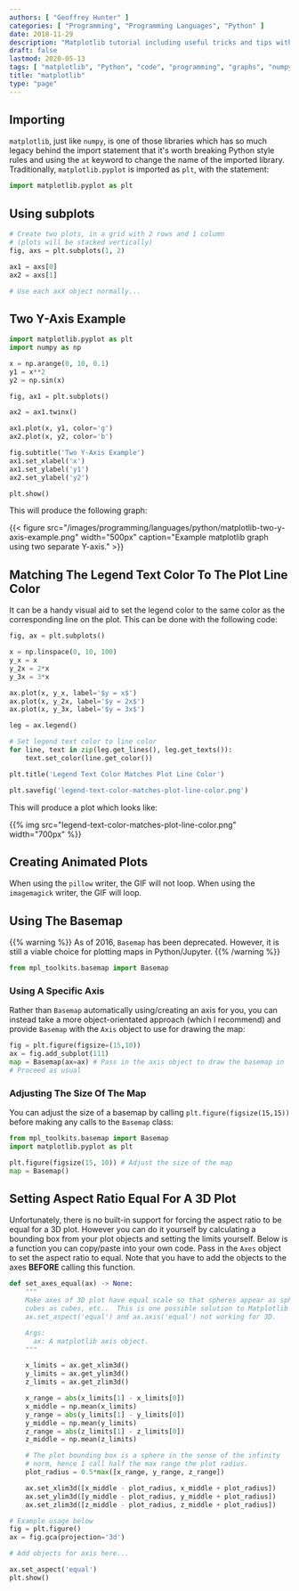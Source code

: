 ```yaml
---
authors: [ "Geoffrey Hunter" ]
categories: [ "Programming", "Programming Languages", "Python" ]
date: 2018-11-29
description: "Matplotlib tutorial including useful tricks and tips with code examples."
draft: false
lastmod: 2020-05-13
tags: [ "matplotlib", "Python", "code", "programming", "graphs", "numpy", "pyplot", "pie charts", "charts", "Basemap", "plotting", "aspect ratio" ]
title: "matplotlib"
type: "page"
---
```


## Importing

`matplotlib`, just like `numpy`, is one of those libraries which has so much legacy behind the import statement that it's worth breaking Python style rules and using the `at` keyword to change the name of the imported library. Traditionally, `matplotlib.pyplot` is imported as `plt`, with the statement:

```py
import matplotlib.pyplot as plt
```

## Using subplots

```py
# Create two plots, in a grid with 2 rows and 1 column
# (plots will be stacked vertically)
fig, axs = plt.subplots(1, 2)

ax1 = axs[0]
ax2 = axs[1]

# Use each axX object normally...
```

## Two Y-Axis Example

```py
import matplotlib.pyplot as plt
import numpy as np

x = np.arange(0, 10, 0.1)
y1 = x**2
y2 = np.sin(x)

fig, ax1 = plt.subplots()

ax2 = ax1.twinx()

ax1.plot(x, y1, color='g')
ax2.plot(x, y2, color='b')

fig.subtitle('Two Y-Axis Example')
ax1.set_xlabel('x')
ax1.set_ylabel('y1')
ax2.set_ylabel('y2')

plt.show()
```

This will produce the following graph:

{{< figure src="/images/programming/languages/python/matplotlib-two-y-axis-example.png" width="500px" caption="Example matplotlib graph using two separate Y-axis." >}}

## Matching The Legend Text Color To The Plot Line Color

It can be a handy visual aid to set the legend color to the same color as the corresponding line on the plot. This can be done with the following code:

```py
fig, ax = plt.subplots()

x = np.linspace(0, 10, 100)
y_x = x
y_2x = 2*x
y_3x = 3*x

ax.plot(x, y_x, label='$y = x$')
ax.plot(x, y_2x, label='$y = 2x$')
ax.plot(x, y_3x, label='$y = 3x$')

leg = ax.legend()

# Set legend text color to line color
for line, text in zip(leg.get_lines(), leg.get_texts()):
    text.set_color(line.get_color())

plt.title('Legend Text Color Matches Plot Line Color')

plt.savefig('legend-text-color-matches-plot-line-color.png')
```

This will produce a plot which looks like:

{{% img src="legend-text-color-matches-plot-line-color.png" width="700px" %}}

## Creating Animated Plots

When using the `pillow` writer, the GIF will not loop. When using the `imagemagick` writer, the GIF will loop.

## Using The Basemap

{{% warning %}}
As of 2016, `Basemap` has been deprecated. However, it is still a viable choice for plotting maps in Python/Jupyter.
{{% /warning %}}

```py
from mpl_toolkits.basemap import Basemap
```

### Using A Specific Axis

Rather than `Basemap` automatically using/creating an axis for you, you can instead take a more object-orientated approach (which I recommend) and provide `Basemap` with the `Axis` object to use for drawing the map:

```py
fig = plt.figure(figsize=(15,10))
ax = fig.add_subplot(111)
map = Basemap(ax=ax) # Pass in the axis object to draw the basemap in
# Proceed as usual
```

### Adjusting The Size Of The Map

You can adjust the size of a basemap by calling `plt.figure(figsize(15,15))` before making any calls to the `Basemap` class:

```py
from mpl_toolkits.basemap import Basemap
import matplotlib.pyplot as plt

plt.figure(figsize(15, 10)) # Adjust the size of the map
map = Basemap()
```

## Setting Aspect Ratio Equal For A 3D Plot

Unfortunately, there is no built-in support for forcing the aspect ratio to be equal for a 3D plot. However you can do it yourself by calculating a bounding box from your plot objects and setting the limits yourself. Below is a function you can copy/paste into your own code. Pass in the `Axes` object to set the aspect ratio to equal. Note that you have to add the objects to the axes **BEFORE** calling this function.

```py
def set_axes_equal(ax) -> None:
    """
    Make axes of 3D plot have equal scale so that spheres appear as spheres,
    cubes as cubes, etc..  This is one possible solution to Matplotlib's
    ax.set_aspect('equal') and ax.axis('equal') not working for 3D.

    Args:
      ax: A matplotlib axis object.
    """

    x_limits = ax.get_xlim3d()
    y_limits = ax.get_ylim3d()
    z_limits = ax.get_zlim3d()

    x_range = abs(x_limits[1] - x_limits[0])
    x_middle = np.mean(x_limits)
    y_range = abs(y_limits[1] - y_limits[0])
    y_middle = np.mean(y_limits)
    z_range = abs(z_limits[1] - z_limits[0])
    z_middle = np.mean(z_limits)

    # The plot bounding box is a sphere in the sense of the infinity
    # norm, hence I call half the max range the plot radius.
    plot_radius = 0.5*max([x_range, y_range, z_range])

    ax.set_xlim3d([x_middle - plot_radius, x_middle + plot_radius])
    ax.set_ylim3d([y_middle - plot_radius, y_middle + plot_radius])
    ax.set_zlim3d([z_middle - plot_radius, z_middle + plot_radius])

# Example usage below
fig = plt.figure()
ax = fig.gca(projection='3d')

# Add objects for axis here...

ax.set_aspect('equal')
plt.show()
```